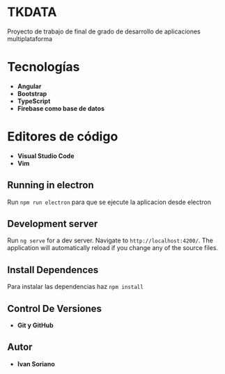 # TKDATA

Proyecto de trabajo de final de grado de desarrollo de aplicaciones multiplataforma

# Tecnologías

* **Angular**
* **Bootstrap**
* **TypeScript**
* **Firebase como base de datos**

# Editores de código

* **Visual Studio Code**
* **Vim**

## Running in electron

Run `npm run electron` para que se ejecute la aplicacion desde electron

## Development server

Run `ng serve` for a dev server. Navigate to `http://localhost:4200/`. The application will automatically reload if you change any of the source files.

## Install Dependences

Para instalar las dependencias haz `npm install`

## Control De Versiones 

* **Git y GitHub**

## Autor

* **Ivan Soriano** 
